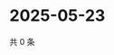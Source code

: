 # 2025-05-23

共 0 条

<!-- BEGIN ZHIHUQUESTIONS -->
<!-- 最后更新时间 Fri May 23 2025 23:11:45 GMT+0800 (China Standard Time) -->

<!-- END ZHIHUQUESTIONS -->
